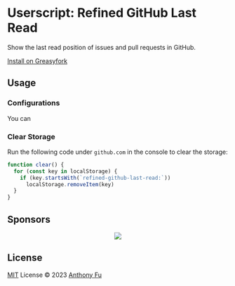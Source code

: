 # Userscript: Refined GitHub Last Read

Show the last read position of issues and pull requests in GitHub.

[Install on Greasyfork](https://greasyfork.org/en/scripts/519044-refined-github-last-read)

## Usage

### Configurations

You can

### Clear Storage

Run the following code under `github.com` in the console to clear the storage:

```js
function clear() {
  for (const key in localStorage) {
    if (key.startsWith(`refined-github-last-read:`))
      localStorage.removeItem(key)
  }
}
```

## Sponsors

<p align="center">
  <a href="https://cdn.jsdelivr.net/gh/antfu/static/sponsors.svg">
    <img src='https://cdn.jsdelivr.net/gh/antfu/static/sponsors.svg'/>
  </a>
</p>

## License

[MIT](./LICENSE) License © 2023 [Anthony Fu](https://github.com/antfu)

